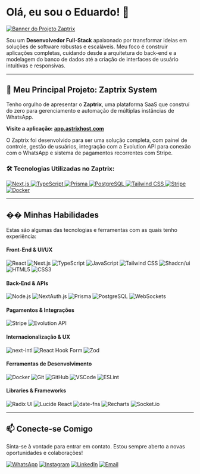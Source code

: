 # Olá, eu sou o Eduardo! 👋

<a href="https://app.astrixhost.com" target="_blank">
  <img src="https://github.com/Celsomouraneto/zaptrix-system-main/blob/main/public/zaptrix-logo-background.jpg?raw=true" alt="Banner do Projeto Zaptrix">
</a>

<br/>

Sou um **Desenvolvedor Full-Stack** apaixonado por transformar ideias em soluções de software robustas e escaláveis. Meu foco é construir aplicações completas, cuidando desde a arquitetura do back-end e a modelagem do banco de dados até a criação de interfaces de usuário intuitivas e responsivas.

---

## 🚀 Meu Principal Projeto: Zaptrix System

Tenho orgulho de apresentar o **Zaptrix**, uma plataforma SaaS que construí do zero para gerenciamento e automação de múltiplas instâncias de WhatsApp.

**Visite a aplicação:** **[app.astrixhost.com](https://app.astrixhost.com)**

O Zaptrix foi desenvolvido para ser uma solução completa, com painel de controle, gestão de usuários, integração com a Evolution API para conexão com o WhatsApp e sistema de pagamentos recorrentes com Stripe.

### 🛠️ Tecnologias Utilizadas no Zaptrix:
<p align="left">
  <a href="https://nextjs.org/" target="_blank">
    <img src="https://img.shields.io/badge/Next.js-000000?style=for-the-badge&logo=nextdotjs&logoColor=white" alt="Next.js"/>
  </a>
  <a href="https://www.typescriptlang.org/" target="_blank">
    <img src="https://img.shields.io/badge/TypeScript-3178C6?style=for-the-badge&logo=typescript&logoColor=white" alt="TypeScript"/>
  </a>
  <a href="https://www.prisma.io/" target="_blank">
    <img src="https://img.shields.io/badge/Prisma-2D3748?style=for-the-badge&logo=prisma&logoColor=white" alt="Prisma"/>
  </a>
  <a href="https://www.postgresql.org" target="_blank">
    <img src="https://img.shields.io/badge/PostgreSQL-316192?style=for-the-badge&logo=postgresql&logoColor=white" alt="PostgreSQL"/>
  </a>
  <a href="https://tailwindcss.com/" target="_blank">
    <img src="https://img.shields.io/badge/Tailwind_CSS-38B2AC?style=for-the-badge&logo=tailwind-css&logoColor=white" alt="Tailwind CSS"/>
  </a>
  <a href="https://stripe.com" target="_blank">
    <img src="https://img.shields.io/badge/Stripe-626CD9?style=for-the-badge&logo=stripe&logoColor=white" alt="Stripe"/>
  </a>
  <a href="https://www.docker.com/" target="_blank">
    <img src="https://img.shields.io/badge/Docker-2496ED?style=for-the-badge&logo=docker&logoColor=white" alt="Docker"/>
  </a>
</p>

---

## �� Minhas Habilidades

Estas são algumas das tecnologias e ferramentas com as quais tenho experiência:

#### **Front-End & UI/UX**
<p align="left">
  <img src="https://img.shields.io/badge/React-20232A?style=for-the-badge&logo=react&logoColor=61DAFB" alt="React"/>
  <img src="https://img.shields.io/badge/Next.js-000000?style=for-the-badge&logo=nextdotjs&logoColor=white" alt="Next.js"/>
  <img src="https://img.shields.io/badge/TypeScript-3178C6?style=for-the-badge&logo=typescript&logoColor=white" alt="TypeScript"/>
  <img src="https://img.shields.io/badge/JavaScript-F7DF1E?style=for-the-badge&logo=javascript&logoColor=black" alt="JavaScript"/>
  <img src="https://img.shields.io/badge/Tailwind_CSS-38B2AC?style=for-the-badge&logo=tailwind-css&logoColor=white" alt="Tailwind CSS"/>
  <img src="https://img.shields.io/badge/Shadcn/ui-000000?style=for-the-badge&logo=shadcnui&logoColor=white" alt="Shadcn/ui"/>
  <img src="https://img.shields.io/badge/HTML5-E34F26?style=for-the-badge&logo=html5&logoColor=white" alt="HTML5"/>
  <img src="https://img.shields.io/badge/CSS3-1572B6?style=for-the-badge&logo=css3&logoColor=white" alt="CSS3"/>
</p>

#### **Back-End & APIs**
<p align="left">
  <img src="https://img.shields.io/badge/Node.js-339933?style=for-the-badge&logo=nodedotjs&logoColor=white" alt="Node.js"/>
  <img src="https://img.shields.io/badge/NextAuth.js-000000?style=for-the-badge&logo=next-auth&logoColor=white" alt="NextAuth.js"/>
  <img src="https://img.shields.io/badge/Prisma-2D3748?style=for-the-badge&logo=prisma&logoColor=white" alt="Prisma"/>
  <img src="https://img.shields.io/badge/PostgreSQL-316192?style=for-the-badge&logo=postgresql&logoColor=white" alt="PostgreSQL"/>
  <img src="https://img.shields.io/badge/WebSockets-000000?style=for-the-badge&logo=websocket&logoColor=white" alt="WebSockets"/>
</p>

#### **Pagamentos & Integrações**
<p align="left">
  <img src="https://img.shields.io/badge/Stripe-626CD9?style=for-the-badge&logo=stripe&logoColor=white" alt="Stripe"/>
  <img src="https://img.shields.io/badge/Evolution_API-000000?style=for-the-badge&logo=evolution&logoColor=white" alt="Evolution API"/>
</p>

#### **Internacionalização & UX**
<p align="left">
  <img src="https://img.shields.io/badge/next--intl-000000?style=for-the-badge&logo=next-intl&logoColor=white" alt="next-intl"/>
  <img src="https://img.shields.io/badge/React_Hook_Form-EC5990?style=for-the-badge&logo=react-hook-form&logoColor=white" alt="React Hook Form"/>
  <img src="https://img.shields.io/badge/Zod-000000?style=for-the-badge&logo=zod&logoColor=white" alt="Zod"/>
</p>

#### **Ferramentas de Desenvolvimento**
<p align="left">
  <img src="https://img.shields.io/badge/Docker-2496ED?style=for-the-badge&logo=docker&logoColor=white" alt="Docker"/>
  <img src="https://img.shields.io/badge/Git-F05032?style=for-the-badge&logo=git&logoColor=white" alt="Git"/>
  <img src="https://img.shields.io/badge/GitHub-181717?style=for-the-badge&logo=github&logoColor=white" alt="GitHub"/>
  <img src="https://img.shields.io/badge/VS_Code-007ACC?style=for-the-badge&logo=visual-studio-code&logoColor=white" alt="VSCode"/>
  <img src="https://img.shields.io/badge/ESLint-4B32C3?style=for-the-badge&logo=eslint&logoColor=white" alt="ESLint"/>
</p>

#### **Libraries & Frameworks**
<p align="left">
  <img src="https://img.shields.io/badge/Radix_UI-161618?style=for-the-badge&logo=radix-ui&logoColor=white" alt="Radix UI"/>
  <img src="https://img.shields.io/badge/Lucide_React-000000?style=for-the-badge&logo=lucide&logoColor=white" alt="Lucide React"/>
  <img src="https://img.shields.io/badge/date--fns-000000?style=for-the-badge&logo=date-fns&logoColor=white" alt="date-fns"/>
  <img src="https://img.shields.io/badge/Recharts-000000?style=for-the-badge&logo=recharts&logoColor=white" alt="Recharts"/>
  <img src="https://img.shields.io/badge/Socket.io-010101?style=for-the-badge&logo=socket.io&logoColor=white" alt="Socket.io"/>
</p>

---

## 📫 Conecte-se Comigo

Sinta-se à vontade para entrar em contato. Estou sempre aberto a novas oportunidades e colaborações!

<p align="left">
<a href="https://wa.me/[SEU-NUMERO-COM-CODIGO-DO-PAIS]" target="_blank"><img src="https://img.shields.io/badge/WhatsApp-25D366?style=for-the-badge&logo=whatsapp&logoColor=white" alt="WhatsApp"/></a>
<a href="https://instagram.com/eduardox.dev" target="_blank"><img src="https://img.shields.io/badge/Instagram-E4405F?style=for-the-badge&logo=instagram&logoColor=white" alt="Instagram"/></a>
<a href="[SEU-LINKEDIN-AQUI]" target="_blank"><img src="https://img.shields.io/badge/LinkedIn-0A66C2?style=for-the-badge&logo=linkedin&logoColor=white" alt="LinkedIn"/></a>
<a href="mailto:[SEU-EMAIL-AQUI]"><img src="https://img.shields.io/badge/Email-D14836?style=for-the-badge&logo=gmail&logoColor=white" alt="Email"/></a>
</p>